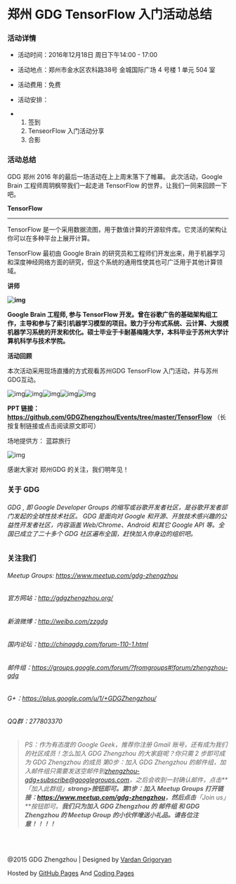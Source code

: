 # 郑州 GDG TensorFlow 入门活动总结

### **活动详情**

- 活动时间：2016年12月18日 周日下午14:00 - 17:00

- 活动地点：郑州市金水区农科路38号 金城国际广场 4 号楼 1 单元 504 室

- 活动费用：免费

- 活动安排：

- 1. 签到
  2. TenseorFlow 入门活动分享
  3. 合影

### 活动总结

GDG 郑州 2016 年的最后一场活动在上上周末落下了帷幕。 此次活动，Google Brain 工程师周玥枫带我们一起走进 TensorFlow 的世界，让我们一同来回顾一下吧。

**TensorFlow**

------

TensorFlow 是一个采用数据流图，用于数值计算的开源软件库。它灵活的架构让你可以在多种平台上展开计算。

TensorFlow 最初由 Google Brain 的研究员和工程师们开发出来，用于机器学习和深度神经网络方面的研究，但这个系统的通用性使其也可广泛用于其他计算领域。

**讲师**

**![img](https://uc0.chinagdg.com/attachment/forum/201612/31/214121n5rno8n66f158onz.png)**

**Google Brain 工程师, 参与 TensorFlow 开发。曾在谷歌广告的基础架构组工作，主导和参与了索引机器学习模型的项目。致力于分布式系统、云计算、大规模机器学习系统的开发和优化。硕士毕业于卡耐基梅隆大学，本科毕业于苏州大学计算机科学与技术学院。**

**活动回顾**

本次活动采用现场直播的方式观看苏州GDG TensorFlow 入门活动，并与苏州GDG互动。

![img](https://uc0.chinagdg.com/attachment/forum/201612/31/214101odeqqetkiiz7c7zi.jpg)![img](https://uc0.chinagdg.com/attachment/forum/201612/31/214103h5dcxlkrxnkrk0do.jpg)![img](https://uc0.chinagdg.com/attachment/forum/201612/31/214104ctgi04154zx8btb7.jpg)![img](https://uc0.chinagdg.com/attachment/forum/201612/31/214104gv9scnhbt9rnntck.jpg)![img](https://uc0.chinagdg.com/attachment/forum/201612/31/214104rv7vs0vns2zad0s7.jpg)

**PPT 链接：https://github.com/GDGZhengzhou/Events/tree/master/TensorFlow**   （长按复制链接或点击阅读原文即可）

场地提供方： 蓝踪旅行

![img](https://uc0.chinagdg.com/attachment/forum/201612/31/214135y7lp7hmlmjujtlm8.jpg)

感谢大家对 郑州GDG 的关注，我们明年见！

### 关于 GDG

###### GDG , 即 Google Developer Groups 的缩写或谷歌开发者社区，是谷歌开发者部门发起的全球性技术社区。 GDG 是面向对 Google 和开源、开放技术感兴趣的公益性开发者社区，内容涵盖 Web/Chrome、Android 和其它 Google API 等。全国已成立了二十多个 GDG 社区遍布全国，赶快加入你身边的组织吧。

### 关注我们

###### Meetup Groups: <https://www.meetup.com/gdg-zhengzhou>

###### 官方网站：<http://gdgzhengzhou.org/>

###### 新浪微博：<http://weibo.com/zzgdg>

###### 国内论坛：<http://chinagdg.com/forum-110-1.html>

###### 邮件组：<https://groups.google.com/forum/?fromgroups#!forum/zhengzhou-gdg>

###### G+：<https://plus.google.com/u/1/+GDGZhengzhou/>

###### QQ群：277803370

> ###### PS：作为有态度的 Google Geek，推荐你注册 Gmail 账号，还有成为我们的社区成员！怎么加入 GDG Zhengzhou 的大家庭呢？你只需 2 步即可成为 GDG Zhengzhou 的成员 第0步：加入 GDG Zhengzhou 的邮件组，加入邮件组只需要发送空邮件到[zhengzhou-gdg+subscribe@googlegroups.com](mailto:zhengzhou-gdg+subscribe@googlegroups.com)，之后会收到一封确认邮件，点击**「加入此群组」**strong>按钮即可。第1步：加入 Meetup Groups 打开链接：<https://www.meetup.com/gdg-zhengzhou>，然后点击**「Join us」**按钮即可。**我们只为加入 GDG Zhengzhou 的 邮件组 和 GDG Zhengzhou 的 Meetup Group 的小伙伴增送小礼品。请各位注意！！！！**

​     

@2015 GDG Zhengzhou | Designed by [Vardan Grigoryan](http://vg.am/)

Hosted by [GitHub Pages](https://pages.github.com/) And [Coding Pages](https://pages.coding.net/)